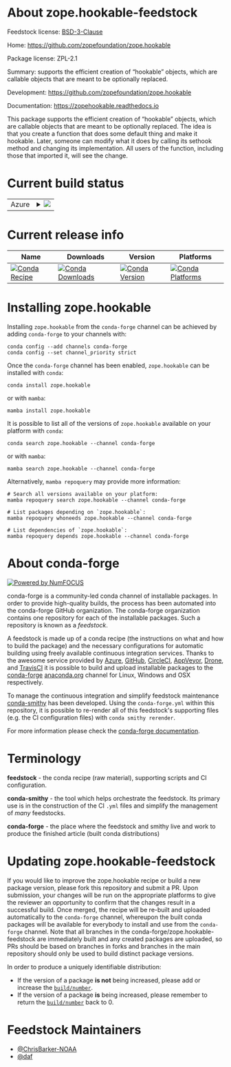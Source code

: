 About zope.hookable-feedstock
=============================

Feedstock license: [BSD-3-Clause](https://github.com/conda-forge/zope.hookable-feedstock/blob/main/LICENSE.txt)

Home: https://github.com/zopefoundation/zope.hookable

Package license: ZPL-2.1

Summary: supports the efficient creation of “hookable” objects, which are callable objects that are meant to be optionally replaced.

Development: https://github.com/zopefoundation/zope.hookable

Documentation: https://zopehookable.readthedocs.io

This package supports the efficient creation of “hookable” objects, which
are callable objects that are meant to be optionally replaced.
The idea is that you create a function that does some default thing and make
it hookable. Later, someone can modify what it does by calling its sethook
method and changing its implementation. All users of the function, including
those that imported it, will see the change.


Current build status
====================


<table>
    
  <tr>
    <td>Azure</td>
    <td>
      <details>
        <summary>
          <a href="https://dev.azure.com/conda-forge/feedstock-builds/_build/latest?definitionId=8754&branchName=main">
            <img src="https://dev.azure.com/conda-forge/feedstock-builds/_apis/build/status/zope.hookable-feedstock?branchName=main">
          </a>
        </summary>
        <table>
          <thead><tr><th>Variant</th><th>Status</th></tr></thead>
          <tbody><tr>
              <td>linux_64_python3.10.____cpython</td>
              <td>
                <a href="https://dev.azure.com/conda-forge/feedstock-builds/_build/latest?definitionId=8754&branchName=main">
                  <img src="https://dev.azure.com/conda-forge/feedstock-builds/_apis/build/status/zope.hookable-feedstock?branchName=main&jobName=linux&configuration=linux%20linux_64_python3.10.____cpython" alt="variant">
                </a>
              </td>
            </tr><tr>
              <td>linux_64_python3.11.____cpython</td>
              <td>
                <a href="https://dev.azure.com/conda-forge/feedstock-builds/_build/latest?definitionId=8754&branchName=main">
                  <img src="https://dev.azure.com/conda-forge/feedstock-builds/_apis/build/status/zope.hookable-feedstock?branchName=main&jobName=linux&configuration=linux%20linux_64_python3.11.____cpython" alt="variant">
                </a>
              </td>
            </tr><tr>
              <td>linux_64_python3.12.____cpython</td>
              <td>
                <a href="https://dev.azure.com/conda-forge/feedstock-builds/_build/latest?definitionId=8754&branchName=main">
                  <img src="https://dev.azure.com/conda-forge/feedstock-builds/_apis/build/status/zope.hookable-feedstock?branchName=main&jobName=linux&configuration=linux%20linux_64_python3.12.____cpython" alt="variant">
                </a>
              </td>
            </tr><tr>
              <td>linux_64_python3.13.____cp313</td>
              <td>
                <a href="https://dev.azure.com/conda-forge/feedstock-builds/_build/latest?definitionId=8754&branchName=main">
                  <img src="https://dev.azure.com/conda-forge/feedstock-builds/_apis/build/status/zope.hookable-feedstock?branchName=main&jobName=linux&configuration=linux%20linux_64_python3.13.____cp313" alt="variant">
                </a>
              </td>
            </tr><tr>
              <td>linux_64_python3.9.____cpython</td>
              <td>
                <a href="https://dev.azure.com/conda-forge/feedstock-builds/_build/latest?definitionId=8754&branchName=main">
                  <img src="https://dev.azure.com/conda-forge/feedstock-builds/_apis/build/status/zope.hookable-feedstock?branchName=main&jobName=linux&configuration=linux%20linux_64_python3.9.____cpython" alt="variant">
                </a>
              </td>
            </tr><tr>
              <td>osx_64_python3.10.____cpython</td>
              <td>
                <a href="https://dev.azure.com/conda-forge/feedstock-builds/_build/latest?definitionId=8754&branchName=main">
                  <img src="https://dev.azure.com/conda-forge/feedstock-builds/_apis/build/status/zope.hookable-feedstock?branchName=main&jobName=osx&configuration=osx%20osx_64_python3.10.____cpython" alt="variant">
                </a>
              </td>
            </tr><tr>
              <td>osx_64_python3.11.____cpython</td>
              <td>
                <a href="https://dev.azure.com/conda-forge/feedstock-builds/_build/latest?definitionId=8754&branchName=main">
                  <img src="https://dev.azure.com/conda-forge/feedstock-builds/_apis/build/status/zope.hookable-feedstock?branchName=main&jobName=osx&configuration=osx%20osx_64_python3.11.____cpython" alt="variant">
                </a>
              </td>
            </tr><tr>
              <td>osx_64_python3.12.____cpython</td>
              <td>
                <a href="https://dev.azure.com/conda-forge/feedstock-builds/_build/latest?definitionId=8754&branchName=main">
                  <img src="https://dev.azure.com/conda-forge/feedstock-builds/_apis/build/status/zope.hookable-feedstock?branchName=main&jobName=osx&configuration=osx%20osx_64_python3.12.____cpython" alt="variant">
                </a>
              </td>
            </tr><tr>
              <td>osx_64_python3.13.____cp313</td>
              <td>
                <a href="https://dev.azure.com/conda-forge/feedstock-builds/_build/latest?definitionId=8754&branchName=main">
                  <img src="https://dev.azure.com/conda-forge/feedstock-builds/_apis/build/status/zope.hookable-feedstock?branchName=main&jobName=osx&configuration=osx%20osx_64_python3.13.____cp313" alt="variant">
                </a>
              </td>
            </tr><tr>
              <td>osx_64_python3.9.____cpython</td>
              <td>
                <a href="https://dev.azure.com/conda-forge/feedstock-builds/_build/latest?definitionId=8754&branchName=main">
                  <img src="https://dev.azure.com/conda-forge/feedstock-builds/_apis/build/status/zope.hookable-feedstock?branchName=main&jobName=osx&configuration=osx%20osx_64_python3.9.____cpython" alt="variant">
                </a>
              </td>
            </tr><tr>
              <td>win_64_python3.10.____cpython</td>
              <td>
                <a href="https://dev.azure.com/conda-forge/feedstock-builds/_build/latest?definitionId=8754&branchName=main">
                  <img src="https://dev.azure.com/conda-forge/feedstock-builds/_apis/build/status/zope.hookable-feedstock?branchName=main&jobName=win&configuration=win%20win_64_python3.10.____cpython" alt="variant">
                </a>
              </td>
            </tr><tr>
              <td>win_64_python3.11.____cpython</td>
              <td>
                <a href="https://dev.azure.com/conda-forge/feedstock-builds/_build/latest?definitionId=8754&branchName=main">
                  <img src="https://dev.azure.com/conda-forge/feedstock-builds/_apis/build/status/zope.hookable-feedstock?branchName=main&jobName=win&configuration=win%20win_64_python3.11.____cpython" alt="variant">
                </a>
              </td>
            </tr><tr>
              <td>win_64_python3.12.____cpython</td>
              <td>
                <a href="https://dev.azure.com/conda-forge/feedstock-builds/_build/latest?definitionId=8754&branchName=main">
                  <img src="https://dev.azure.com/conda-forge/feedstock-builds/_apis/build/status/zope.hookable-feedstock?branchName=main&jobName=win&configuration=win%20win_64_python3.12.____cpython" alt="variant">
                </a>
              </td>
            </tr><tr>
              <td>win_64_python3.13.____cp313</td>
              <td>
                <a href="https://dev.azure.com/conda-forge/feedstock-builds/_build/latest?definitionId=8754&branchName=main">
                  <img src="https://dev.azure.com/conda-forge/feedstock-builds/_apis/build/status/zope.hookable-feedstock?branchName=main&jobName=win&configuration=win%20win_64_python3.13.____cp313" alt="variant">
                </a>
              </td>
            </tr><tr>
              <td>win_64_python3.9.____cpython</td>
              <td>
                <a href="https://dev.azure.com/conda-forge/feedstock-builds/_build/latest?definitionId=8754&branchName=main">
                  <img src="https://dev.azure.com/conda-forge/feedstock-builds/_apis/build/status/zope.hookable-feedstock?branchName=main&jobName=win&configuration=win%20win_64_python3.9.____cpython" alt="variant">
                </a>
              </td>
            </tr>
          </tbody>
        </table>
      </details>
    </td>
  </tr>
</table>

Current release info
====================

| Name | Downloads | Version | Platforms |
| --- | --- | --- | --- |
| [![Conda Recipe](https://img.shields.io/badge/recipe-zope.hookable-green.svg)](https://anaconda.org/conda-forge/zope.hookable) | [![Conda Downloads](https://img.shields.io/conda/dn/conda-forge/zope.hookable.svg)](https://anaconda.org/conda-forge/zope.hookable) | [![Conda Version](https://img.shields.io/conda/vn/conda-forge/zope.hookable.svg)](https://anaconda.org/conda-forge/zope.hookable) | [![Conda Platforms](https://img.shields.io/conda/pn/conda-forge/zope.hookable.svg)](https://anaconda.org/conda-forge/zope.hookable) |

Installing zope.hookable
========================

Installing `zope.hookable` from the `conda-forge` channel can be achieved by adding `conda-forge` to your channels with:

```
conda config --add channels conda-forge
conda config --set channel_priority strict
```

Once the `conda-forge` channel has been enabled, `zope.hookable` can be installed with `conda`:

```
conda install zope.hookable
```

or with `mamba`:

```
mamba install zope.hookable
```

It is possible to list all of the versions of `zope.hookable` available on your platform with `conda`:

```
conda search zope.hookable --channel conda-forge
```

or with `mamba`:

```
mamba search zope.hookable --channel conda-forge
```

Alternatively, `mamba repoquery` may provide more information:

```
# Search all versions available on your platform:
mamba repoquery search zope.hookable --channel conda-forge

# List packages depending on `zope.hookable`:
mamba repoquery whoneeds zope.hookable --channel conda-forge

# List dependencies of `zope.hookable`:
mamba repoquery depends zope.hookable --channel conda-forge
```


About conda-forge
=================

[![Powered by
NumFOCUS](https://img.shields.io/badge/powered%20by-NumFOCUS-orange.svg?style=flat&colorA=E1523D&colorB=007D8A)](https://numfocus.org)

conda-forge is a community-led conda channel of installable packages.
In order to provide high-quality builds, the process has been automated into the
conda-forge GitHub organization. The conda-forge organization contains one repository
for each of the installable packages. Such a repository is known as a *feedstock*.

A feedstock is made up of a conda recipe (the instructions on what and how to build
the package) and the necessary configurations for automatic building using freely
available continuous integration services. Thanks to the awesome service provided by
[Azure](https://azure.microsoft.com/en-us/services/devops/), [GitHub](https://github.com/),
[CircleCI](https://circleci.com/), [AppVeyor](https://www.appveyor.com/),
[Drone](https://cloud.drone.io/welcome), and [TravisCI](https://travis-ci.com/)
it is possible to build and upload installable packages to the
[conda-forge](https://anaconda.org/conda-forge) [anaconda.org](https://anaconda.org/)
channel for Linux, Windows and OSX respectively.

To manage the continuous integration and simplify feedstock maintenance
[conda-smithy](https://github.com/conda-forge/conda-smithy) has been developed.
Using the ``conda-forge.yml`` within this repository, it is possible to re-render all of
this feedstock's supporting files (e.g. the CI configuration files) with ``conda smithy rerender``.

For more information please check the [conda-forge documentation](https://conda-forge.org/docs/).

Terminology
===========

**feedstock** - the conda recipe (raw material), supporting scripts and CI configuration.

**conda-smithy** - the tool which helps orchestrate the feedstock.
                   Its primary use is in the construction of the CI ``.yml`` files
                   and simplify the management of *many* feedstocks.

**conda-forge** - the place where the feedstock and smithy live and work to
                  produce the finished article (built conda distributions)


Updating zope.hookable-feedstock
================================

If you would like to improve the zope.hookable recipe or build a new
package version, please fork this repository and submit a PR. Upon submission,
your changes will be run on the appropriate platforms to give the reviewer an
opportunity to confirm that the changes result in a successful build. Once
merged, the recipe will be re-built and uploaded automatically to the
`conda-forge` channel, whereupon the built conda packages will be available for
everybody to install and use from the `conda-forge` channel.
Note that all branches in the conda-forge/zope.hookable-feedstock are
immediately built and any created packages are uploaded, so PRs should be based
on branches in forks and branches in the main repository should only be used to
build distinct package versions.

In order to produce a uniquely identifiable distribution:
 * If the version of a package **is not** being increased, please add or increase
   the [``build/number``](https://docs.conda.io/projects/conda-build/en/latest/resources/define-metadata.html#build-number-and-string).
 * If the version of a package **is** being increased, please remember to return
   the [``build/number``](https://docs.conda.io/projects/conda-build/en/latest/resources/define-metadata.html#build-number-and-string)
   back to 0.

Feedstock Maintainers
=====================

* [@ChrisBarker-NOAA](https://github.com/ChrisBarker-NOAA/)
* [@daf](https://github.com/daf/)

